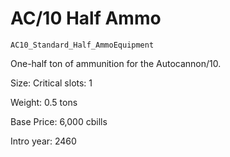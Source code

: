 # AC/10 Half Ammo

`AC10_Standard_Half_AmmoEquipment`

One-half ton of ammunition for the Autocannon/10.

Size: Critical slots: 1

Weight: 0.5 tons

Base Price: 6,000 cbills

Intro year: 2460

